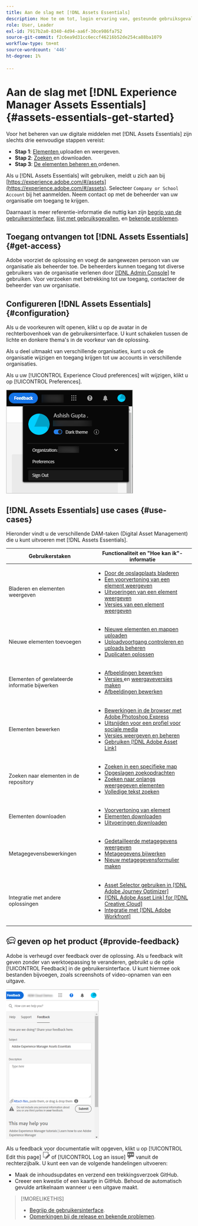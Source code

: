 ```yaml
---
title: Aan de slag met [!DNL Assets Essentials]
description: Hoe te om tot, login ervaring van, gesteunde gebruiksgevallen van, en bekende kwesties van  [!DNL Assets Essentials] toegang te hebben.
role: User, Leader
exl-id: 7917b2a0-8340-4d94-aa6f-30ce986fa752
source-git-commit: f2c6ea9d31cc6eccf46216b52de254ca88ba1079
workflow-type: tm+mt
source-wordcount: '446'
ht-degree: 1%

---
```


# Aan de slag met [!DNL Experience Manager Assets Essentials] {#assets-essentials-get-started}

<!-- TBD: Make links for these steps. -->

Voor het beheren van uw digitale middelen met [!DNL Assets Essentials] zijn slechts drie eenvoudige stappen vereist:

* **Stap 1**:  [Elementen ](/help/add-delete.md) uploaden en  [](/help/navigate-view.md) weergeven.
* **Stap 2**:  [Zoeken ](/help/search.md) en  [](/help/manage-organize.md#download) downloaden.
* **Stap 3**:  [De elementen beheren en ](/help/manage-organize.md) ordenen.

Als u [!DNL Assets Essentials] wilt gebruiken, meldt u zich aan bij [https://experience.adobe.com/#/assets](https://experience.adobe.com/#/assets). Selecteer `Company or School Account` bij het aanmelden. Neem contact op met de beheerder van uw organisatie om toegang te krijgen.

Daarnaast is meer referentie-informatie die nuttig kan zijn [begrip van de gebruikersinterface](/help/navigate-view.md), [lijst met gebruiksgevallen](#use-cases), <!-- TBD: [supported file types](/help/supported-file-formats.md), --> en [bekende problemen](/help/release-notes.md#known-issues).

## Toegang ontvangen tot [!DNL Assets Essentials] {#get-access}

Adobe voorziet de oplossing en voegt de aangewezen persoon van uw organisatie als beheerder toe. De beheerders kunnen toegang tot diverse gebruikers van de organisatie verlenen door [[!DNL Admin Console]](https://helpx.adobe.com/nl/enterprise/using/admin-console.html) te gebruiken. Voor verzoeken met betrekking tot uw toegang, contacteer de beheerder van uw organisatie.

## Configureren [!DNL Assets Essentials] {#configuration}

Als u de voorkeuren wilt openen, klikt u op de avatar in de rechterbovenhoek van de gebruikersinterface. U kunt schakelen tussen de lichte en donkere thema&#39;s in de voorkeur van de oplossing.

Als u deel uitmaakt van verschillende organisaties, kunt u ook de organisatie wijzigen en toegang krijgen tot uw accounts in verschillende organisaties.

Als u uw [!UICONTROL Experience Cloud preferences] wilt wijzigen, klikt u op [!UICONTROL Preferences].

![Voorkeur voor schakelen tussen donker en licht thema](assets/theme-change.png)

<!-- TBD: What can admins configure? What more can users configure? Any doc that describes Exp Cloud preferences? 
Metadata forms is out of the scope of 6/17 GA. When the functionality is added, link to it from here. It is about configuring metadata UI. -->

<!-- TBD: This section contains beta-specific video that will be updated post-GA.

## Login experience {#login-experience}

When logging in, after providing the credentials, you can be prompted to select an account. In this case, select `Company or School Account` to proceed.

![Select an account to login](assets/do-not-localize/login-experience.gif)
-->

## [!DNL Assets Essentials] use cases {#use-cases}

Hieronder vindt u de verschillende DAM-taken (Digital Asset Management) die u kunt uitvoeren met [!DNL Assets Essentials].

| Gebruikerstaken | Functionaliteit en &quot;Hoe kan ik&quot;-informatie |
|-----|------|
| Bladeren en elementen weergeven | <ul> <li>[Door de opslagplaats bladeren](/help/navigate-view.md#view-assets-and-details) </li> <li> [Een voorvertoning van een element weergeven](/help/navigate-view.md#preview-assets) <li> [Uitvoeringen van een element weergeven](/help/add-delete.md#renditions) </li> <li>[Versies van een element weergeven](/help/manage-organize.md#view-versions)</li></ul> |
| Nieuwe elementen toevoegen | <ul> <li>[Nieuwe elementen en mappen uploaden](/help/add-delete.md#add-assets)</li> <li>[Uploadvoortgang controleren en uploads beheren](/help/add-delete.md#upload-progress)</li> <li>[Duplicaten oplossen](/help/add-delete.md#resolve-upload-fails)</li> </ul> |
| Elementen of gerelateerde informatie bijwerken | <ul> <li>[Afbeeldingen bewerken](/help/edit-images.md)</li> <li>[Versies ](/help/manage-organize.md#create-versions) en  [weergaveversies maken](/help/manage-organize.md#view-versions)</li> <li>[Afbeeldingen bewerken](/help/edit-images.md)</li> </ul> |
| Elementen bewerken | <ul> <li>[Bewerkingen in de browser met Adobe Photoshop Express](/help/edit-images.md)</li> <li>[Uitsnijden voor een profiel voor sociale media](/help/edit-images.md#crop-straighten-images)</li> <li>[Versies weergeven en beheren](/help/manage-organize.md#view-versions)</li> <li>[Gebruiken [!DNL Adobe Asset Link]](/help/integration.md#integrations)</ul></ul> |
| Zoeken naar elementen in de repository | <ul> <li>[Zoeken in een specifieke map](/help/search.md#refine-search-results)</li> <li>[Opgeslagen zoekopdrachten](/help/search.md#saved-search)</li> <li>[Zoeken naar onlangs weergegeven elementen](/help/search.md)</li> <li>[Volledige tekst zoeken](/help/search.md) |
| Elementen downloaden | <ul> <li> [Voorvertoning van element](/help/navigate-view.md#preview-assets) </li> <li> [Elementen downloaden](/help/manage-organize.md#download) <li> [Uitvoeringen downloaden](/help/add-delete.md#renditions) </li></ul> |
| Metagegevensbewerkingen | <ul> <li>[Gedetailleerde metagegevens weergeven](/help/metadata.md) </li> <li> [Metagegevens bijwerken](/help/metadata.md#update-metadata)</li> <li> [Nieuw metagegevensformulier maken](/help/metadata.md#metadata-forms) </li> </ul> |
| Integratie met andere oplossingen | <ul> <li>[Asset Selector gebruiken in [!DNL Adobe Journey Optimizer]](/help/integration.md)</li> <li>[[!DNL Adobe Asset Link] for [!DNL Creative Cloud]](/help/integration.md)</li> <li>[Integratie met [!DNL Adobe Workfront]](/help/integration.md)</li> </ul> |

<!--TBD: Merge the below rows in the table when the use cases are documented/available.

| How do I delete assets? | <ul> <li>[Delete assets](/help/manage-organize.md)</li> <li>Recover deleted assets</li> <li>Permanently delete assets</li> </ul> |
| How do I share assets or find shared assets? | <ul> <li>Shared by me</li> <li>Shared with me</li> <li>Share for comments and review</li> <li>Unshare assets</li> </ul> |
| How do I collaborate with others and get my assets reviewed | <ul> <li>Share for review</li> <li>Provide comments. Resolve and filter comments</li> <li>Annotations on images</li> <li>Assign tasks to specific users and prioritize</li> </ul> |

-->

## ![feedbackpictogramFeedback ](assets/do-not-localize/feedback-icon.png) geven op het product {#provide-feedback}

Adobe is verheugd over feedback over de oplossing. Als u feedback wilt geven zonder van werktoepassing te veranderen, gebruikt u de optie [!UICONTROL Feedback] in de gebruikersinterface. U kunt hiermee ook bestanden bijvoegen, zoals screenshots of video-opnamen van een uitgave.

![feedbackoptie in de interface](assets/feedback-panel.png)

Als u feedback voor documentatie wilt opgeven, klikt u op [!UICONTROL Edit this page] ![de pagina](assets/do-not-localize/edit-page.png) of [!UICONTROL Log an issue] ![maakt u een GitHub-probleem](assets/do-not-localize/github-issue.png) vanuit de rechterzijbalk. U kunt een van de volgende handelingen uitvoeren:

* Maak de inhoudsupdates en verzend een trekkingsverzoek GitHub.
* Creeer een kwestie of een kaartje in GitHub. Behoud de automatisch gevulde artikelnaam wanneer u een uitgave maakt.

>[!MORELIKETHIS]
>
>* [Begrijp de gebruikersinterface](/help/navigate-view.md).
>* [Opmerkingen bij de release en bekende problemen](/help/release-notes.md).


<!-- TBD: 
>* [Supported file types](/help/supported-file-formats.md).
-->
